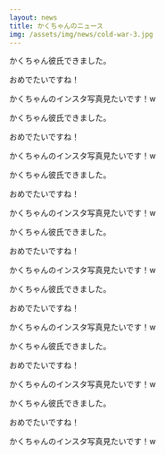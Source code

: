 ```yaml
---
layout: news
title: かくちゃんのニュース
img: /assets/img/news/cold-war-3.jpg
---
```

かくちゃん彼氏できました。

おめでたいですね！

かくちゃんのインスタ写真見たいです！w

かくちゃん彼氏できました。

おめでたいですね！

かくちゃんのインスタ写真見たいです！w

かくちゃん彼氏できました。

おめでたいですね！

かくちゃんのインスタ写真見たいです！w

かくちゃん彼氏できました。

おめでたいですね！

かくちゃんのインスタ写真見たいです！w

かくちゃん彼氏できました。

おめでたいですね！

かくちゃんのインスタ写真見たいです！w

かくちゃん彼氏できました。

おめでたいですね！

かくちゃんのインスタ写真見たいです！w

かくちゃん彼氏できました。

おめでたいですね！

かくちゃんのインスタ写真見たいです！w
